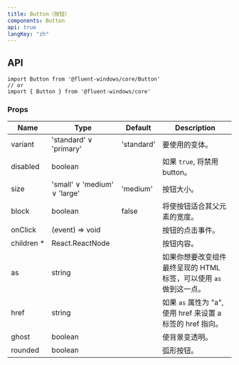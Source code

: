 ```yaml
---
title: Button（按钮）
components: Button
api: true
langKey: "zh"
---
```


## API

```
import Button from '@fluent-windows/core/Button'
// or
import { Button } from '@fluent-windows/core'
```

### Props

| Name | Type | Default | Description |
| --- | --- | --- | --- |
| variant | 'standard' &or; 'primary' | 'standard' | 要使用的变体。 |
| disabled | boolean |  | 如果 `true`, 将禁用 button。 |
| size | 'small' &or; 'medium' &or; 'large' | 'medium' | 按钮大小。 |
| block | boolean | false | 将使按钮适合其父元素的宽度。 |
| onClick | (event) => void |  | 按钮的点击事件。 |
| children&nbsp;* | React.ReactNode |  | 按钮内容。 |
| as | string |  | 如果你想要改变组件最终呈现的 HTML 标签，可以使用 `as` 做到这一点。 |
| href | string |  | 如果 `as` 属性为 "a", 使用 href 来设置 a 标签的 href 指向。 |
| ghost | boolean |  | 使背景变透明。 |
| rounded | boolean |  | 弧形按钮。 |
